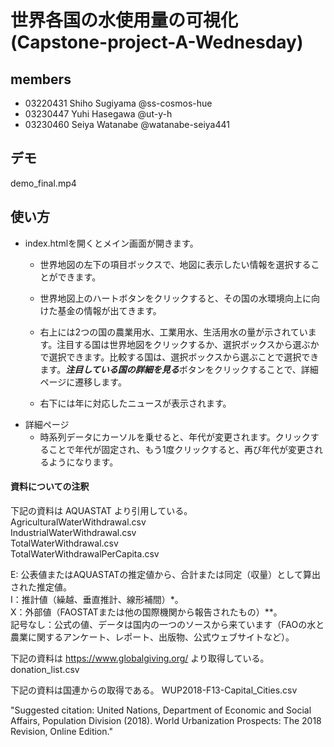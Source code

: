 # 世界各国の水使用量の可視化(Capstone-project-A-Wednesday)
## members
- 03220431 Shiho Sugiyama @ss-cosmos-hue 
- 03230447 Yuhi Hasegawa @ut-y-h
- 03230460 Seiya Watanabe @watanabe-seiya441

## デモ
demo_final.mp4

## 使い方
- index.htmlを開くとメイン画面が開きます。  
    - 世界地図の左下の項目ボックスで、地図に表示したい情報を選択することができます。 
    - 世界地図上のハートボタンをクリックすると、その国の水環境向上に向けた基金の情報が出てきます。
    - 右上には2つの国の農業用水、工業用水、生活用水の量が示されています。注目する国は世界地図をクリックするか、選択ボックスから選ぶかで選択できます。比較する国は、選択ボックスから選ぶことで選択できます。***注目している国の詳細を見る***ボタンをクリックすることで、詳細ページに遷移します。
    
    - 右下には年に対応したニュースが表示されます。
- 詳細ページ
    - 時系列データにカーソルを乗せると、年代が変更されます。クリックすることで年代が固定され、もう1度クリックすると、再び年代が変更されるようになります。


#### 資料についての注釈
下記の資料は AQUASTAT より引用している。  
AgriculturalWaterWithdrawal.csv  
IndustrialWaterWithdrawal.csv  
TotalWaterWithdrawal.csv  
TotalWaterWithdrawalPerCapita.csv  

E: 公表値またはAQUASTATの推定値から、合計または同定（収量）として算出された推定値。  
I：推計値（繰越、垂直推計、線形補間）*。  
X：外部値（FAOSTATまたは他の国際機関から報告されたもの）**。  
記号なし：公式の値、データは国内の一つのソースから来ています（FAOの水と農業に関するアンケート、レポート、出版物、公式ウェブサイトなど）。  

下記の資料は https://www.globalgiving.org/ より取得している。
donation_list.csv

下記の資料は国連からの取得である。
WUP2018-F13-Capital_Cities.csv

"Suggested citation: United Nations, Department of Economic and Social Affairs, Population Division (2018). World Urbanization Prospects: The 2018 Revision, Online Edition."



